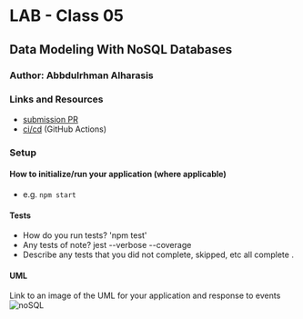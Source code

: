# LAB - Class 05

## Data Modeling With NoSQL Databases

### Author: Abbdulrhman Alharasis


### Links and Resources

- [submission PR](https://github.com/401-advanced-javascript-Dante/lab05/pull/1)
- [ci/cd](https://github.com/401-advanced-javascript-Dante/lab05/actions/runs/31396560) (GitHub Actions)


### Setup

#### How to initialize/run your application (where applicable)

- e.g. `npm start`

#### Tests

- How do you run tests?
'npm test'
- Any tests of note?
jest --verbose --coverage
- Describe any tests that you did not complete, skipped, etc
all complete . 


#### UML

Link to an image of the UML for your application and response to events
![noSQL](https://i.ibb.co/T0CBmVw/no-Sqllab05.jpg)
